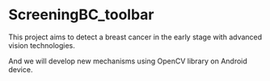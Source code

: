 # ScreeningBC_toolbar
This project aims to detect a breast cancer in the early stage with advanced vision technologies.

And we will develop new mechanisms using OpenCV library on Android device.
